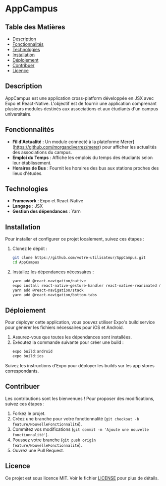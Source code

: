 # AppCampus

## Table des Matières
- [Description](#description)
- [Fonctionnalités](#fonctionnalités)
- [Technologies](#technologies)
- [Installation](#installation)
- [Déploiement](#déploiement)
- [Contribuer](#contribuer)
- [Licence](#licence)

## Description
AppCampus est une application cross-platform développée en JSX avec Expo et React-Native. L'objectif est de fournir une application comprenant plusieurs modules destinés aux associations et aux étudiants d'un campus universitaire.

## Fonctionnalités
- **Fil d'Actualité** : Un module connecté à la plateforme Merer](https://github.com/morgandiverrez/merer) pour afficher les actualités des associations du campus.
- **Emploi du Temps** : Affiche les emplois du temps des étudiants selon leur établissement.
- **Horaires de Bus** : Fournit les horaires des bus aux stations proches des lieux d'études.

## Technologies
- **Framework** : Expo et React-Native
- **Langage** : JSX
- **Gestion des dépendances** : Yarn

## Installation
Pour installer et configurer ce projet localement, suivez ces étapes :

1. Clonez le dépôt :
    ```bash
    git clone https://github.com/votre-utilisateur/AppCampus.git
    cd AppCampus
    ```

2. Installez les dépendances nécessaires :
    ```bash
    yarn add @react-navigation/native
    expo install react-native-gesture-handler react-native-reanimated react-native-screens react-native-safe-area-context @react-native-community/masked-view
    yarn add @react-navigation/stack
    yarn add @react-navigation/bottom-tabs
    ```

## Déploiement
Pour déployer cette application, vous pouvez utiliser Expo's build service pour générer les fichiers nécessaires pour iOS et Android.

1. Assurez-vous que toutes les dépendances sont installées.
2. Exécutez la commande suivante pour créer une build :
    ```bash
    expo build:android
    expo build:ios
    ```

Suivez les instructions d'Expo pour déployer les builds sur les app stores correspondants.

## Contribuer
Les contributions sont les bienvenues ! Pour proposer des modifications, suivez ces étapes :

1. Forkez le projet.
2. Créez une branche pour votre fonctionnalité (`git checkout -b feature/NouvelleFonctionnalité`).
3. Commitez vos modifications (`git commit -m 'Ajoute une nouvelle fonctionnalité'`).
4. Poussez votre branche (`git push origin feature/NouvelleFonctionnalité`).
5. Ouvrez une Pull Request.

## Licence
Ce projet est sous licence MIT. Voir le fichier [LICENSE](LICENSE) pour plus de détails.
